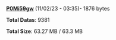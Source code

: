 [**P0Mi59gw**](/data/P0Mi59gw.txt) (11/02/23 - 03:35)- 1876 bytes

**Total Datas**: 9381

**Total Size**: 63.27 MB / 63.3 MB